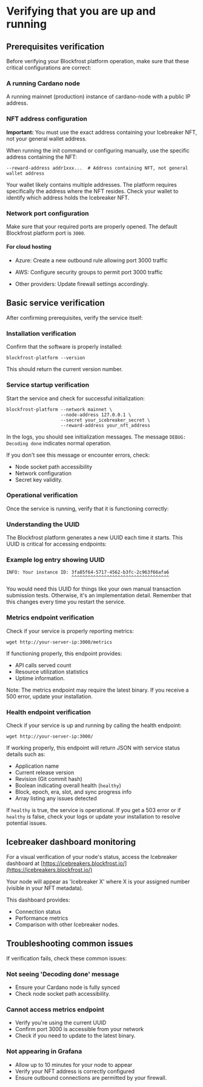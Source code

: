 # Verifying that you are up and running

## Prerequisites verification

Before verifying your Blockfrost platform operation, make sure that these critical configurations are correct:

### A running Cardano node

A running mainnet (production) instance of cardano-node with a public IP address.

### NFT address configuration

**Important:** You must use the exact address containing your Icebreaker NFT, not your general wallet address.

When running the init command or configuring manually, use the specific address containing the NFT:

```shell
--reward-address addr1xxx...  # Address containing NFT, not general wallet address
```

Your wallet likely contains multiple addresses.
The platform requires specifically the address where the NFT resides.
Check your wallet to identify which address holds the Icebreaker NFT.

### Network port configuration

Make sure that your required ports are properly opened.
The default Blockfrost platform port is `3000`.

#### For cloud hosting

- Azure: Create a new outbound rule allowing port 3000 traffic

- AWS: Configure security groups to permit port 3000 traffic

- Other providers: Update firewall settings accordingly.

## Basic service verification

After confirming prerequisites, verify the service itself:

### Installation verification

Confirm that the software is properly installed:

```shell
blockfrost-platform --version
```

This should return the current version number.

### Service startup verification

Start the service and check for successful initialization:

```shell
blockfrost-platform --network mainnet \
                    --node-address 127.0.0.1 \
                    --secret your_icebreaker_secret \
                    --reward-address your_nft_address
```

In the logs, you should see initialization messages.
The message `DEBUG: Decoding done` indicates normal operation.

If you don't see this message or encounter errors, check:

- Node socket path accessibility
- Network configuration
- Secret key validity.

### Operational verification

Once the service is running, verify that it is functioning correctly:

### Understanding the UUID

The Blockfrost platform generates a new UUID each time it starts.
This UUID is critical for accessing endpoints:

### Example log entry showing UUID

```
INFO: Your instance ID: 3fa85f64-5717-4562-b3fc-2c963f66afa6
                        ^^^^^^^^^^^^^^^^^^^^^^^^^^^^^^^^^^^^
```

You would need this UUID for things like your own manual transaction submission tests.
Otherwise, it's an implementation detail.
Remember that this changes every time you restart the service.

### Metrics endpoint verification

Check if your service is properly reporting metrics:

```shell
wget http://your-server-ip:3000/metrics
```

If functioning properly, this endpoint provides:

- API calls served count
- Resource utilization statistics
- Uptime information.

Note: The metrics endpoint may require the latest binary.
If you receive a 500 error, update your installation.

### Health endpoint verification

Check if your service is up and running by calling the health endpoint:

```shell
wget http://your-server-ip:3000/
```

If working properly, this endpoint will return JSON with service status details such as:

- Application name
- Current release version
- Revision (Git commit hash)
- Boolean indicating overall health (`healthy`)
- Block, epoch, era, slot, and sync progress info
- Array listing any issues detected

If `healthy` is true, the service is operational.
If you get a 503 error or if `healthy` is false, check your logs or update your installation to resolve potential issues.

## Icebreaker dashboard monitoring

For a visual verification of your node's status, access the Icebreaker dashboard at [https://icebreakers.blockfrost.io/](https://icebreakers.blockfrost.io/)

Your node will appear as 'Icebreaker X' where X is your assigned number (visible in your NFT metadata).

This dashboard provides:

- Connection status
- Performance metrics
- Comparison with other Icebreaker nodes.

## Troubleshooting common issues

If verification fails, check these common issues:

### Not seeing 'Decoding done' message

- Ensure your Cardano node is fully synced
- Check node socket path accessibility.

### Cannot access metrics endpoint

- Verify you're using the current UUID
- Confirm port 3000 is accessible from your network
- Check if you need to update to the latest binary.

### Not appearing in Grafana

- Allow up to 10 minutes for your node to appear
- Verify your NFT address is correctly configured
- Ensure outbound connections are permitted by your firewall.

